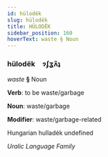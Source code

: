 ```yaml
---
id: hülodëk
slug: hülodëk
title: HÜLODËK
sidebar_position: 160
hoverText: waste § Noun
---
```


### hülodëk&emsp;<span kind="abugida">ɂʄʓʌ̑ʇ</span>

*waste* **§** Noun

**Verb**: to be waste/garbage

**Noun**: waste/garbage

**Modifier**: waste/garbage-related

Hungarian hulladék undefined

*Uralic Language Family*